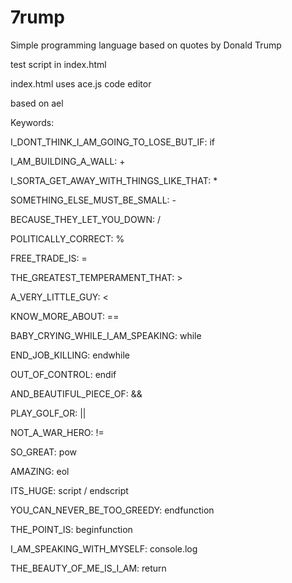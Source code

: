 # 7rump

Simple programming language based on quotes by Donald Trump

test script in index.html

index.html uses ace.js code editor

based on ael

Keywords:

I_DONT_THINK_I_AM_GOING_TO_LOSE_BUT_IF: if

I_AM_BUILDING_A_WALL: +

I_SORTA_GET_AWAY_WITH_THINGS_LIKE_THAT: *

SOMETHING_ELSE_MUST_BE_SMALL: -

BECAUSE_THEY_LET_YOU_DOWN: /

POLITICALLY_CORRECT: %

FREE_TRADE_IS: =

THE_GREATEST_TEMPERAMENT_THAT: >

A_VERY_LITTLE_GUY: <

KNOW_MORE_ABOUT: ==

BABY_CRYING_WHILE_I_AM_SPEAKING: while

END_JOB_KILLING: endwhile

OUT_OF_CONTROL: endif

AND_BEAUTIFUL_PIECE_OF: &&

PLAY_GOLF_OR: ||

NOT_A_WAR_HERO: !=

SO_GREAT: pow

AMAZING: eol

ITS_HUGE: script / endscript

YOU_CAN_NEVER_BE_TOO_GREEDY: endfunction

THE_POINT_IS: beginfunction

I_AM_SPEAKING_WITH_MYSELF: console.log

THE_BEAUTY_OF_ME_IS_I_AM: return

